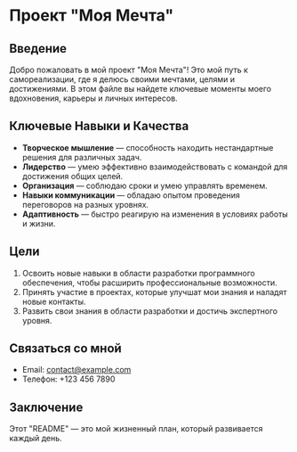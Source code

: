 ﻿# Проект "Моя Мечта"

## Введение

Добро пожаловать в мой проект "Моя Мечта"! Это мой путь к самореализации, где я делюсь своими мечтами, целями и достижениями. В этом файле вы найдете ключевые моменты моего вдохновения, карьеры и личных интересов.

## Ключевые Навыки и Качества

- **Творческое мышление** — способность находить нестандартные решения для различных задач.
- **Лидерство** — умею эффективно взаимодействовать с командой для достижения общих целей.
- **Организация** — соблюдаю сроки и умею управлять временем.
- **Навыки коммуникации** — обладаю опытом проведения переговоров на разных уровнях.
- **Адаптивность** — быстро реагирую на изменения в условиях работы и жизни.

## Цели

1. Освоить новые навыки в области разработки программного обеспечения, чтобы расширить профессиональные возможности.
2. Принять участие в проектах, которые улучшат мои знания и наладят новые контакты.
3. Развить свои знания в области разработки и достичь экспертного уровня.

## Связаться со мной

- Email: contact@example.com
- Телефон: +123 456 7890

## Заключение

Этот "README" — это мой жизненный план, который развивается каждый день.

